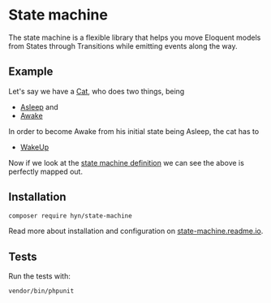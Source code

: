 # State machine

The state machine is a flexible library that helps you move Eloquent models 
from States through Transitions while emitting events along the way. 

## Example

Let's say we have a [Cat](tree/master/tests/stubs/Models/Cat.php), who does two things, being

- [Asleep](tree/master/tests/stubs/States/Cat/Asleep.php) and
- [Awake](tree/master/tests/stubs/States/Cat/Awake.php)

In order to become Awake from his initial state being Asleep, the cat has to

- [WakeUp](tree/master/tests/stubs/Transitions/Cat/WakesUp.php)

Now if we look at the [state machine definition](tree/master/tests/stubs/Definitions/CatDefinition.php) we can 
see the above is perfectly mapped out.

## Installation

```bash
composer require hyn/state-machine
```

Read more about installation and configuration on [state-machine.readme.io](https://state-machine.readme.io/docs).

## Tests

Run the tests with:

```bash
vendor/bin/phpunit
```

